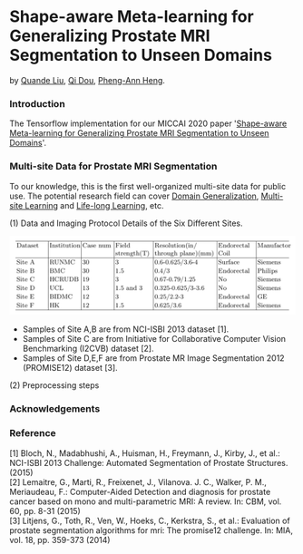 # Shape-aware Meta-learning for Generalizing Prostate MRI Segmentation to Unseen Domains
by [Quande Liu](https://github.com/liuquande), [Qi Dou](http://www.cse.cuhk.edu.hk/~qdou/), [Pheng-Ann Heng](http://www.cse.cuhk.edu.hk/~pheng/). 

### Introduction

The Tensorflow implementation for our MICCAI 2020 paper '[Shape-aware Meta-learning for Generalizing Prostate MRI Segmentation to Unseen Domains](https://github.com/liuquande/SAML)'. 

### Multi-site Data for Prostate MRI Segmentation
To our knowledge, this is the first well-organized multi-site data for public use. The potential research field can cover [Domain Generalization](https://github.com/liuquande/SAML), [Multi-site Learning](https://arxiv.org/abs/2002.03366) and [Life-long Learning](https://arxiv.org/abs/1805.10170), etc.

(1) Data and Imaging Protocol Details of the Six Different Sites.

<center><img src="protocol.png" class="centerImage" width="700"/></center>

* Samples of Site A,B are from NCI-ISBI 2013 dataset [1].
* Samples of Site C are from Initiative  for  Collaborative  Computer  Vision  Benchmarking (I2CVB) dataset [2].
* Samples of Site D,E,F are from Prostate MR Image Segmentation 2012 (PROMISE12) dataset [3].

(2) Preprocessing steps
### Acknowledgements

### Reference
\[1\] Bloch, N., Madabhushi, A., Huisman, H., Freymann, J., Kirby, J., et al.: NCI-ISBI 2013 Challenge: Automated Segmentation of Prostate Structures. (2015)
<br> \[2\] Lemaitre, G., Marti, R., Freixenet, J., Vilanova. J. C., Walker, P. M., Meriaudeau, F.: Computer-Aided Detection and diagnosis for prostate cancer based on mono and multi-parametric MRI: A review. In: CBM, vol. 60, pp. 8-31 (2015)
<br> \[3\] Litjens, G., Toth, R., Ven, W., Hoeks, C., Kerkstra, S., et al.: Evaluation of prostate segmentation algorithms for mri: The promise12 challenge. In: MIA, vol. 18, pp. 359-373 (2014)
